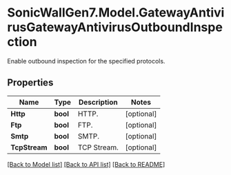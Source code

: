 # SonicWallGen7.Model.GatewayAntivirusGatewayAntivirusOutboundInspection
Enable outbound inspection for the specified protocols.

## Properties

Name | Type | Description | Notes
------------ | ------------- | ------------- | -------------
**Http** | **bool** | HTTP. | [optional] 
**Ftp** | **bool** | FTP. | [optional] 
**Smtp** | **bool** | SMTP. | [optional] 
**TcpStream** | **bool** | TCP Stream. | [optional] 

[[Back to Model list]](../README.md#documentation-for-models) [[Back to API list]](../README.md#documentation-for-api-endpoints) [[Back to README]](../README.md)

